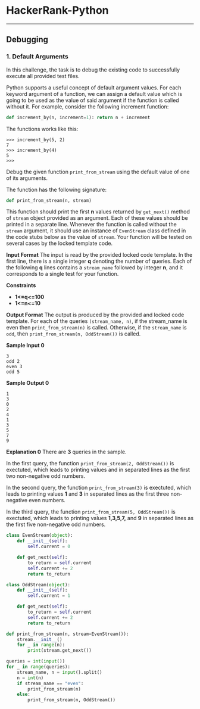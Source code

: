 # **HackerRank-Python**
-----
## **Debugging**

### **1. Default Arguments**
In this challenge, the task is to debug the existing code to successfully execute all provided test files.

Python supports a useful concept of default argument values. For each keyword argument of a function, we can assign a default value which is going to be used as the value of said argument if the function is called without it. For example, consider the following increment function:
```py
def increment_by(n, increment=1): return n + increment
```
The functions works like this:
```
>>> increment_by(5, 2)
7
>>> increment_by(4)
5
>>>
```
Debug the given function `print_from_stream` using the default value of one of its arguments.

The function has the following signature:
```py
def print_from_stream(n, stream)
```
This function should print the first **n** values returned by `get_next()` method of `stream` object provided as an argument. Each of these values should be printed in a separate line.
Whenever the function is called without the `stream` argument, it should use an instance of `EvenStream` class defined in the code stubs below as the value of `stream`.
Your function will be tested on several cases by the locked template code.

**Input Format**
The input is read by the provided locked code template. In the first line, there is a single integer **q** denoting the number of queries. Each of the following **q** lines contains a `stream_name` followed by integer **n**, and it corresponds to a single test for your function.

**Constraints**
- **1<=q<=100**
- **1<=n<=10**

**Output Format**
The output is produced by the provided and locked code template. For each of the queries `(stream_name, n)`, if the stream_name is even then `print_from_stream(n)` is called. Otherwise, if the `stream_name` is `odd`, then `print_from_stream(n, OddStream())` is called.

**Sample Input 0**
```
3
odd 2
even 3
odd 5
```
**Sample Output 0**
```
1
3
0
2
4
1
3
5
7
9
```
**Explanation 0**
There are **3** queries in the sample.

In the first query, the function `print_from_stream(2, OddStream())` is exectuted, which leads to printing values  and  in separated lines as the first two non-negative odd numbers.

In the second query, the function `print_from_stream(3)` is exectuted, which leads to printing values **1** and **3** in separated lines as the first three non-negative even numbers.

In the third query, the function `print_from_stream(5, OddStream())` is exectuted, which leads to printing values **1,3,5,7,** and **9** in separated lines as the first five non-negative odd numbers.
```py
class EvenStream(object):
    def __init__(self):
        self.current = 0

    def get_next(self):
        to_return = self.current
        self.current += 2
        return to_return

class OddStream(object):
    def __init__(self):
        self.current = 1

    def get_next(self):
        to_return = self.current
        self.current += 2
        return to_return

def print_from_stream(n, stream=EvenStream()):
    stream.__init__()
    for _ in range(n):
        print(stream.get_next())

queries = int(input())
for _ in range(queries):
    stream_name, n = input().split()
    n = int(n)
    if stream_name == "even":
        print_from_stream(n)
    else:
        print_from_stream(n, OddStream())
```